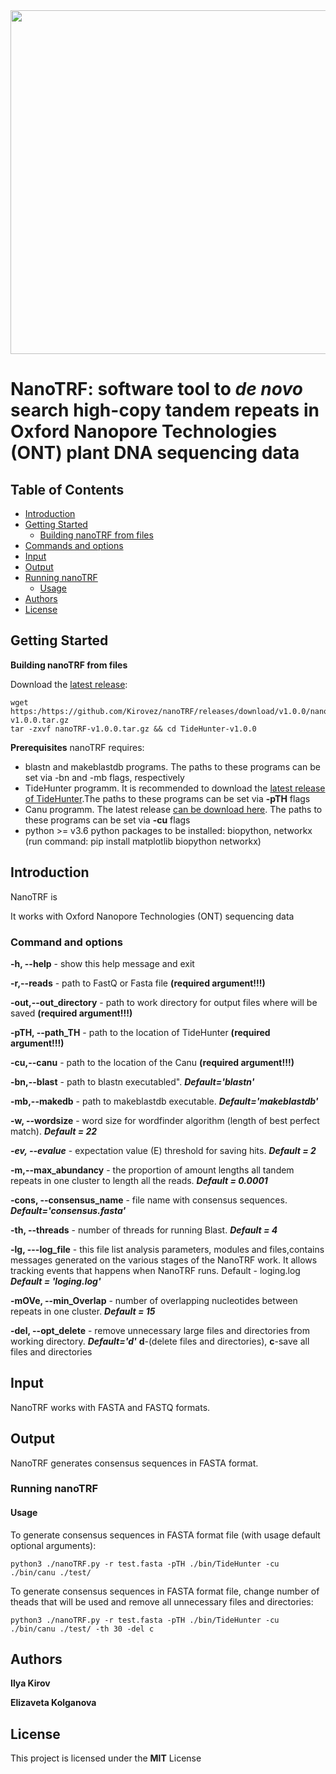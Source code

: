 <img src="nanoTRF.png" width="550" >

# NanoTRF: software tool to *de novo* search high-copy tandem repeats in Oxford Nanopore Technologies (ONT) plant DNA sequencing data



## Table of Contents

- [Introduction](#introduction)
- [Getting Started](#getting) 
  - [Building  nanoTRF from  files](#usage)
- [Commands and options](#cmd)
- [Input](#input_output)
- [Output](#output)
- [Running nanoTRF](#running)
  - [Usage](#usage)
- [Authors](#authors)
- [License](#license)
## <a name="getting"></a>Getting Started

**Building  nanoTRF from  files**

Download the [latest release](https://github.com/Kirovez/nanoTRF/releases):
```
wget https:/https://github.com/Kirovez/nanoTRF/releases/download/v1.0.0/nanoTRF-v1.0.0.tar.gz
tar -zxvf nanoTRF-v1.0.0.tar.gz && cd TideHunter-v1.0.0

```
**Prerequisites**
nanoTRF requires:

- blastn and makeblastdb programs. The paths to these programs can be set via -bn and -mb flags, respectively
- TideHunter programm. It is recommended to download the [latest release of TideHunter](https://github.com/yangao07/TideHunter/releases).The paths to these programs can be set via **-pTH** flags
- Canu programm. The latest release [can be download here](http://github.com/marbl/canu/releases). The paths to these programs can be set via **-cu** flags
- python >= v3.6 python packages to be installed: biopython, networkx (run command: pip install matplotlib biopython networkx)


## <a name="introduction"></a>Introduction

NanoTRF is 


It works with Oxford Nanopore Technologies (ONT) sequencing data

### <a name="cmd"></a>Command and options

**-h, --help**  - show this help message and exit

**-r,--reads** - path to FastQ or Fasta file **(required argument!!!)**

**-out,--out_directory** - path to work directory for output files where will be saved **(required argument!!!)**

**-pTH, --path_TH** - path to the location of TideHunter **(required argument!!!)**

**-cu,--canu**  - path to the location of the Canu **(required argument!!!)**

**-bn,--blast**  - path to blastn executabled". ***Default='blastn'***

**-mb,--makedb**  - path to makeblastdb executable. ***Default='makeblastdb'***

**-w, --wordsize** - word size for wordfinder algorithm (length of best perfect match). ***Default = 22***

***-ev, --evalue*** -  expectation value (E) threshold for saving hits. ***Default = 2***

**-m,--max_abundancy**  - the proportion of amount lengths all tandem repeats in one cluster to length all the reads. ***Default = 0.0001***
                        
**-cons, --consensus_name** - file name with consensus sequences. ***Default='consensus.fasta'***

**-th, --threads**  - number of threads for running Blast. ***Default = 4***

**-lg, ---log_file**  - this file list analysis parameters, modules and files,contains messages generated 
on the various stages of the NanoTRF work. It allows tracking events that
happens when NanoTRF runs. Default - loging.log ***Default = 'loging.log'***

**-mOVe, --min_Overlap** - number of overlapping nucleotides between repeats in one cluster. ***Default = 15***

**-del, --opt_delete** - remove unnecessary large files and directories from working directory. ***Default='d'*** **d**-(delete files and directories), 
**c**-save all files and directories

## <a name="input_output"></a>Input
NanoTRF works with FASTA and FASTQ formats.

## <a name="output"></a>Output

NanoTRF generates consensus sequences in FASTA format.
### <a name="running"></a>Running nanoTRF

#### <a name="usage"></a>Usage

To generate consensus sequences in FASTA format file (with usage default optional arguments):
```
python3 ./nanoTRF.py -r test.fasta -pTH ./bin/TideHunter -cu ./bin/canu ./test/
```
To generate consensus sequences in FASTA format file, change number of theads that will be used and remove all unnecessary files and directories:
```
python3 ./nanoTRF.py -r test.fasta -pTH ./bin/TideHunter -cu ./bin/canu ./test/ -th 30 -del c
```
## <a name="authors"></a>Authors
**Ilya Kirov**

**Elizaveta Kolganova**

## <a name="license"></a>License
This project is licensed under the **MIT** License



